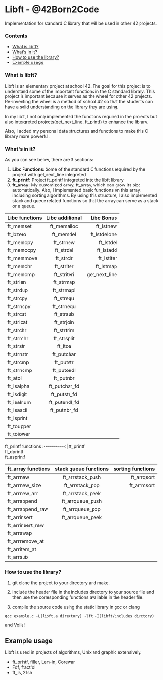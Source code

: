 # Libft - @42Born2Code
Implementation for standard C library that will be used in other 42 projects.

### Contents
* [What is libft?](#what-is-libft)
* [What's in it?](#whats-in-it)
* [How to use the library?](#how-to-use-the-library)
* [Example usage](#example-usage)

### What is libft?
Libft is an elementary project at school 42. The goal for this project is to understand some of the important functions in the C standard library. This project is important because it serves as the wheel for other 42 projects.
Re-inventing the wheel is a method of school 42 so that the students can have a solid understanding on the library they are using.

In my libft, I not only implemented the functions required in the projects but also intergreted projects(get_next_line, ft_printf) to enhance the library. 

Also, I added my personal data structures and functions to make this C library more powerful.

### What's in it?

As you can see below, there are 3 sections:

1.  **Libc Functions:** Some of the standard C functions required by the project with get_next_line integreted
2.  **ft_printf:** Project ft_printf integreted into the libft library
3.  **ft_array:** My customized array, ft_array, which can grow its size automatically. Also, I implemented basic functions on this array, including sorting algorithms. By using this structure, I also implemented stack and queue related functions so that the array can serve as a stack or a queue. 

Libc functions | Libc additional  | Libc Bonus  
:-----------| :-----------: | -----------:  
ft_memset		| ft_memalloc	| ft_lstnew		 
ft_bzero		| ft_memdel		| ft_lstdelone	 
ft_memcpy		| ft_strnew		| ft_lstdel		    
ft_memccpy		| ft_strdel		| ft_lstadd		    
ft_memmove		| ft_strclr		| ft_lstiter	    
ft_memchr		| ft_striter	| ft_lstmap
ft_memcmp		| ft_striteri	| get_next_line		
ft_strlen		| ft_strmap		|				 
ft_strdup		| ft_strmapi	|				 
ft_strcpy		| ft_strequ		|				
ft_strncpy		| ft_strnequ	|				
ft_strcat		| ft_strsub		|		
ft_strlcat		| ft_strjoin	|		
ft_strchr		| ft_strtrim	|		
ft_strrchr		| ft_strsplit	|			
ft_strstr		| ft_itoa		|				 
ft_strnstr		| ft_putchar	|				
ft_strcmp		| ft_putstr		|				
ft_strncmp		| ft_putendl	|				
ft_atoi		| ft_putnbr		|		
ft_isalpha		| ft_putchar_fd	|		
ft_isdigit		| ft_putstr_fd	|		
ft_isalnum		| ft_putendl_fd	|		
ft_isascii		| ft_putnbr_fd	|			
ft_isprint		|				|		
ft_toupper		|				|			
ft_tolower		|				|		

ft_printf functions
:-----------:| 
ft_printf	 	 
ft_dprintf	 
ft_asprintf	

ft_array functions  | stack queue functions| sorting functions  
:----------- 	| :-----------: 	| -----------:  
ft_arrnew	 	| ft_arrstack_push	| ft_arrqsort		 
ft_arrnew_size	| ft_arrstack_pop  	| ft_arrmsort
ft_arrnew_arr	| ft_arrstack_peek 	|
ft_arrappend 	| ft_arrqueue_push	|
ft_arrappend_raw| ft_arrqueue_pop	|
ft_arrinsert 	| ft_arrqueue_peek	|
ft_arrinsert_raw|					|
ft_arrswap 		|					|
ft_arrremove_at |					|
ft_arritem_at	|					|
ft_arrsub		|					|


### How to use the library?

1. git clone the project to your directory and make.

2. include the header file in the includes directory to your source file and then use the corresponding functions available in the header file.

3. compile the source code using the static library in gcc or clang. 

`gcc example.c -L(libft.a directory) -lft -I(libft/includes dirctory)`

and Voila!

## Example usage

Libft is used in projects of algorithms, Unix and graphic extensively.

* ft_printf, filler, Lem-in, Corewar
* Fdf, fract'ol
* ft_ls, 21sh



